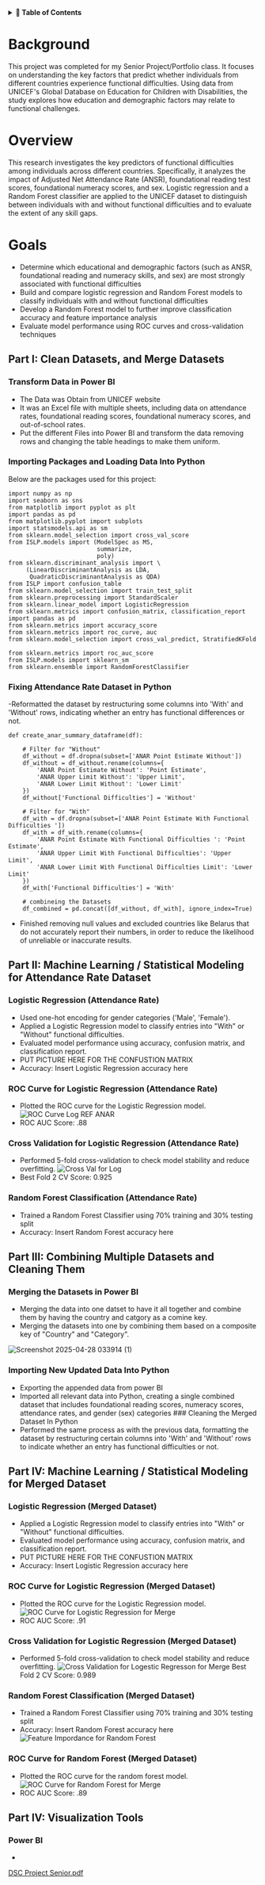 <details>
<summary><strong> 📌 Table of Contents</strong></summary>

- [Overview](#overview)
- [Background](#background)
- [Goals](#goals)

## Part I: Clean Datasets and Merge Datasets
- [Transform Data in Power BI](#transform-data-in-power-bi)
- [Importing Packages and Loading Data Into Python](#importing-packages-and-loading-data-into-python)
- [Fixing Attendance Rate Dataset in Python](#fixing-attendance-rate-dataset-in-python)

## Part II: Machine Learning / Statistical Modeling for Attendance Rate Dataset
- [Logistic Regression (Attendance Rate)](#logistic-regression-attendance-rate)
- [ROC Curve for Logistic Regression (Attendance Rate)](#roc-curve-for-logistic-regression-attendance-rate)
- [Cross Validation for Logistic Regression (Attendance Rate)](#cross-validation-for-logistic-regression-attendance-rate)
- [Random Forest Classification (Attendance Rate)](#random-forest-classification-attendance-rate)

## Part III: Combining Multiple Datasets and Cleaning Them
- [Merging the Datasets in Power BI](#merging-the-datasets-in-power-bi)
- [Importing New Updated Data Into Python](#importing-new-updated-data-into-python)
- [Cleaning the Merged Dataset In Python](#cleaning-the-merged-dataset-in-python)

## Part IV: Machine Learning / Statistical Modeling for Merged Dataset
- [Logistic Regression (Merged Dataset)](#logistic-regression-merged-dataset)
- [ROC Curve for Logistic Regression (Merged Dataset)](#roc-curve-for-logistic-regression-merged-dataset)
- [Cross Validation for Logistic Regression (Merged Dataset)](#cross-validation-for-logistic-regression-merged-dataset)
- [Random Forest Classification (Merged Dataset)](#random-forest-classification-merged-dataset)
- [ROC Curve for Random Forest (Merged Dataset)](#roc-curve-for-random-forest-merged-dataset)

## Part V: Visualization Tools
- [Power BI](#power-bi)

</details>


# Background
This project was completed for my Senior Project/Portfolio class. It focuses on understanding the key factors that predict whether individuals from different countries experience functional difficulties. Using data from UNICEF's Global Database on Education for Children with Disabilities, the study explores how education and demographic factors may relate to functional challenges.

# Overview
This research investigates the key predictors of functional difficulties among individuals across different countries. Specifically, it analyzes the impact of Adjusted Net Attendance Rate (ANSR), foundational reading test scores, foundational numeracy scores, and sex. Logistic regression and a Random Forest classifier are applied to the UNICEF dataset to distinguish between individuals with and without functional difficulties and to evaluate the extent of any skill gaps.

# Goals
- Determine which educational and demographic factors (such as ANSR, foundational reading and numeracy skills, and sex) are most strongly associated with functional difficulties
- Build and compare logistic regression and Random Forest models to classify individuals with and without functional difficulties
- Develop a Random Forest model to further improve classification accuracy and feature importance analysis
- Evaluate model performance using ROC curves and cross-validation techniques

## Part I: Clean Datasets, and Merge Datasets
### Transform Data in Power BI
- The Data was Obtain from UNICEF website
- It was an Excel file with multiple sheets, including data on attendance rates, foundational reading scores, foundational numeracy scores, and out-of-school rates.
- Put the different Files into Power BI and transform the data removing rows and changing the table headings to make them uniform.
### Importing Packages and Loading Data Into Python
Below are the packages used for this project:
```
import numpy as np
import seaborn as sns
from matplotlib import pyplot as plt
import pandas as pd
from matplotlib.pyplot import subplots
import statsmodels.api as sm
from sklearn.model_selection import cross_val_score
from ISLP.models import (ModelSpec as MS,
                         summarize,
                         poly)
from sklearn.discriminant_analysis import \
     (LinearDiscriminantAnalysis as LDA,
      QuadraticDiscriminantAnalysis as QDA)
from ISLP import confusion_table
from sklearn.model_selection import train_test_split
from sklearn.preprocessing import StandardScaler
from sklearn.linear_model import LogisticRegression
from sklearn.metrics import confusion_matrix, classification_report
import pandas as pd
from sklearn.metrics import accuracy_score
from sklearn.metrics import roc_curve, auc
from sklearn.model_selection import cross_val_predict, StratifiedKFold

from sklearn.metrics import roc_auc_score
from ISLP.models import sklearn_sm
from sklearn.ensemble import RandomForestClassifier
```

### Fixing Attendance Rate Dataset in Python
-Reformatted the dataset by restructuring some columns into 'With' and 'Without' rows, indicating whether an entry has functional differences or not.
```
def create_anar_summary_dataframe(df):

    # Filter for "Without"
    df_without = df.dropna(subset=['ANAR Point Estimate Without'])
    df_without = df_without.rename(columns={
        'ANAR Point Estimate Without': 'Point Estimate',
        'ANAR Upper Limit Without': 'Upper Limit',
        'ANAR Lower Limit Without': 'Lower Limit'
    })
    df_without['Functional Difficulties'] = 'Without'

    # Filter for "With"
    df_with = df.dropna(subset=['ANAR Point Estimate With Functional Difficulties '])
    df_with = df_with.rename(columns={
        'ANAR Point Estimate With Functional Difficulties ': 'Point Estimate',
        'ANAR Upper Limit With Functional Difficulties': 'Upper Limit',
        'ANAR Lower Limit With Functional Difficulties Limit': 'Lower Limit'
    })
    df_with['Functional Difficulties'] = 'With'

    # combineing the Datasets
    df_combined = pd.concat([df_without, df_with], ignore_index=True)
```
- Finished removing null values and excluded countries like Belarus that do not accurately report their numbers, in order to reduce the likelihood of unreliable or inaccurate results.

## Part II: Machine Learning / Statistical Modeling for Attendance Rate Dataset

### Logistic Regression (Attendance Rate)
- Used one-hot encoding for gender categories ('Male', 'Female').
- Applied a Logistic Regression model to classify entries into "With" or "Without" functional difficulties.
- Evaluated model performance using accuracy, confusion matrix, and classification report.
- PUT PICTURE HERE FOR THE CONFUSTION MATRIX
- Accuracy: Insert Logistic Regression accuracy here
### ROC Curve for Logistic Regression (Attendance Rate)
- Plotted the ROC curve for the Logistic Regression model.
![ROC Curve Log REF ANAR](https://github.com/user-attachments/assets/7b74eb31-da64-416d-b321-66c5ff07d50c)
- ROC AUC Score: .88
### Cross Validation for Logistic Regression (Attendance Rate)
- Performed 5-fold cross-validation to check model stability and reduce overfitting.
![Cross Val for Log ](https://github.com/user-attachments/assets/2915512f-b5f6-434e-9eae-5b6b573fb273)
- Best Fold 2 CV Score: 0.925
### Random Forest Classification (Attendance Rate)
- Trained a Random Forest Classifier using 70% training and 30% testing split
- Accuracy: Insert Random Forest accuracy here
## Part III: Combining Multiple Datasets and Cleaning Them
### Merging the Datasets in Power BI
- Merging the data into one datset to have it all together and combine them by having the country and catgory as a comine key. 
- Merging the datasets into one by combining them based on a composite key of "Country" and "Category".

![Screenshot 2025-04-28 033914 (1)](https://github.com/user-attachments/assets/28516cb7-eeb6-4652-8985-54db611bab61)

### Importing New Updated Data Into Python
- Exporting the appended data from power BI
- Imported all relevant data into Python, creating a single combined dataset that includes foundational reading scores, numeracy scores, attendance rates, and gender (sex) categories ### Cleaning the Merged Dataset In Python
- Performed the same process as with the previous data, formatting the dataset by restructuring certain columns into 'With' and 'Without' rows to indicate whether an entry has functional difficulties or not.
## Part IV: Machine Learning / Statistical Modeling for Merged Dataset
### Logistic Regression (Merged Dataset)
- Applied a Logistic Regression model to classify entries into "With" or "Without" functional difficulties.
- Evaluated model performance using accuracy, confusion matrix, and classification report.
- PUT PICTURE HERE FOR THE CONFUSTION MATRIX
- Accuracy: Insert Logistic Regression accuracy here
### ROC Curve for Logistic Regression (Merged Dataset)
- Plotted the ROC curve for the Logistic Regression model.
![ROC Curve for Logistic Regression for Merge](https://github.com/user-attachments/assets/f6845aec-b395-45b8-af29-9944e1a659d9)
- ROC AUC Score: .91
### Cross Validation for Logistic Regression (Merged Dataset)
- Performed 5-fold cross-validation to check model stability and reduce overfitting.
![Cross Validation for Logestic Regresson for Merge](https://github.com/user-attachments/assets/55a9292d-7a2d-436e-924e-01f659e5e89a)
Best Fold 2 CV Score: 0.989
### Random Forest Classification (Merged Dataset)
- Trained a Random Forest Classifier using 70% training and 30% testing split
- Accuracy: Insert Random Forest accuracy here
![Feature Impordance for Random Forest](https://github.com/user-attachments/assets/004f379c-bba6-4dfe-bc91-7550d0579496)
### ROC Curve for Random Forest (Merged Dataset)
- Plotted the ROC curve for the random forest model.
![ROC Curve for Random Forest for Merge](https://github.com/user-attachments/assets/9c72eee0-d393-472d-a712-7c6263ba599f)
- ROC AUC Score: .89
## Part IV: Visualization Tools
### Power BI
-
[DSC Project Senior.pdf](https://github.com/user-attachments/files/19936804/DSC.Project.Senior.pdf)




